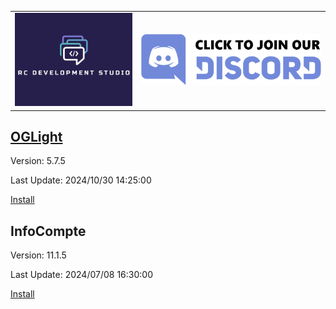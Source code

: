 <table style="border: 0px">
<tr style="border: 0px">
<td style="width: 40%; border: 0px"><img src="images/logo2.png"  width="100%"></td>
<td style="width: 100%; border: 0px"><a href="https://discord.gg/uYrytKfeGT" target="_blank"><img src="images/discord.png"  width="100%"></a>
</td>
</tr>
</table>

## [OGLight](https://github.com/igoptx/ogameTools/tree/main/OGLight)

Version: 5.7.5

Last Update: 2024/10/30 14:25:00

[Install](https://github.com/igoptx/ogameTools/blob/main/OGLight/OGLight.user.js)

## InfoCompte

Version: 11.1.5

Last Update: 2024/07/08 16:30:00

[Install](https://github.com/igoptx/ogameTools/raw/main/InfoCompte/InfoCompte.user.js)